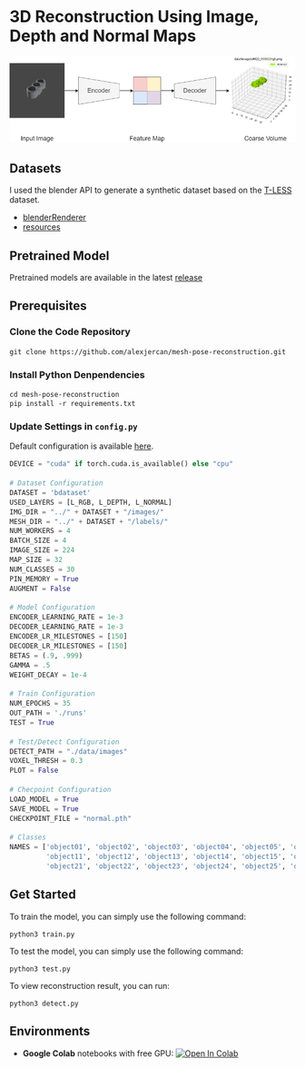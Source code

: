 # 3D Reconstruction Using Image, Depth and Normal Maps

![Overview](./resources/overview.png)

## Datasets

I used the blender API to generate a synthetic dataset based on the [T-LESS](http://cmp.felk.cvut.cz/t-less/) dataset.

- [blenderRenderer](https://github.com/onorabil/blenderRenderer)
- [resources](https://drive.google.com/drive/folders/1IlFDUHxvjXrwdo9GdHM764n9HKwnzfml)

## Pretrained Model

Pretrained models are available in the latest [release](https://github.com/alexjercan/mesh-pose-reconstruction/releases/tag/v1.0)

## Prerequisites

### Clone the Code Repository

```shell
git clone https://github.com/alexjercan/mesh-pose-reconstruction.git
```

### Install Python Denpendencies

```
cd mesh-pose-reconstruction
pip install -r requirements.txt
```

### Update Settings in `config.py`

Default configuration is available [here](./config.py).

```python
DEVICE = "cuda" if torch.cuda.is_available() else "cpu"

# Dataset Configuration
DATASET = 'bdataset'
USED_LAYERS = [L_RGB, L_DEPTH, L_NORMAL]
IMG_DIR = "../" + DATASET + "/images/"
MESH_DIR = "../" + DATASET + "/labels/"
NUM_WORKERS = 4
BATCH_SIZE = 4
IMAGE_SIZE = 224
MAP_SIZE = 32
NUM_CLASSES = 30
PIN_MEMORY = True
AUGMENT = False

# Model Configuration
ENCODER_LEARNING_RATE = 1e-3
DECODER_LEARNING_RATE = 1e-3
ENCODER_LR_MILESTONES = [150]
DECODER_LR_MILESTONES = [150]
BETAS = (.9, .999)
GAMMA = .5
WEIGHT_DECAY = 1e-4

# Train Configuration
NUM_EPOCHS = 35
OUT_PATH = './runs'
TEST = True

# Test/Detect Configuration
DETECT_PATH = "./data/images"
VOXEL_THRESH = 0.3
PLOT = False

# Checpoint Configuration
LOAD_MODEL = True
SAVE_MODEL = True
CHECKPOINT_FILE = "normal.pth"

# Classes
NAMES = ['object01', 'object02', 'object03', 'object04', 'object05', 'object06', 'object07', 'object08', 'object09', 'object10',
         'object11', 'object12', 'object13', 'object14', 'object15', 'object16', 'object17', 'object18', 'object19', 'object20',
         'object21', 'object22', 'object23', 'object24', 'object25', 'object26', 'object27', 'object28', 'object29', 'object30']
```

## Get Started

To train the model, you can simply use the following command:

```
python3 train.py
```

To test the model, you can simply use the following command:

```
python3 test.py
```

To view reconstruction result, you can run:

```
python3 detect.py
```

## Environments

- **Google Colab** notebooks with free GPU: <a href="https://colab.research.google.com/github/alexjercan/mesh-pose-reconstruction/blob/master/tutorial.ipynb"><img src="https://colab.research.google.com/assets/colab-badge.svg" alt="Open In Colab">

